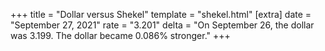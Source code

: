 +++
title = "Dollar versus Shekel"
template = "shekel.html"
[extra]
date = "September 27, 2021"
rate = "3.201"
delta = "On September 26, the dollar was 3.199. The dollar became 0.086% stronger."
+++
